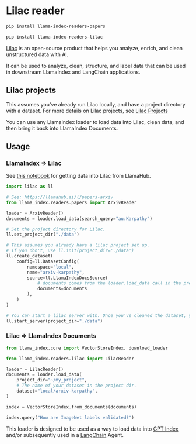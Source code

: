 # Lilac reader

```bash
pip install llama-index-readers-papers

pip install llama-index-readers-lilac
```

[Lilac](https://lilacml.com/) is an open-source product that helps you analyze, enrich, and clean unstructured data with AI.

It can be used to analyze, clean, structure, and label data that can be used in downstream LlamaIndex and LangChain applications.

## Lilac projects

This assumes you've already run Lilac locally, and have a project directory with a dataset. For more details on Lilac projects, see [Lilac Projects](https://lilacml.com/projects/projects.html)

You can use any LlamaIndex loader to load data into Lilac, clean data, and then bring it back into LlamaIndex Documents.

## Usage

### LlamaIndex => Lilac

See [this notebook](https://github.com/lilacai/lilac/blob/main/notebooks/LlamaIndexLoader.ipynb) for getting data into Lilac from LlamaHub.

```python
import lilac as ll

# See: https://llamahub.ai/l/papers-arxiv
from llama_index.readers.papers import ArxivReader

loader = ArxivReader()
documents = loader.load_data(search_query="au:Karpathy")

# Set the project directory for Lilac.
ll.set_project_dir("./data")

# This assumes you already have a lilac project set up.
# If you don't, use ll.init(project_dir='./data')
ll.create_dataset(
    config=ll.DatasetConfig(
        namespace="local",
        name="arxiv-karpathy",
        source=ll.LlamaIndexDocsSource(
            # documents comes from the loader.load_data call in the previous cell.
            documents=documents
        ),
    )
)

# You can start a lilac server with. Once you've cleaned the dataset, you can come back into GPTIndex.
ll.start_server(project_dir="./data")
```

### Lilac => LlamaIndex Documents

```python
from llama_index.core import VectorStoreIndex, download_loader

from llama_index.readers.lilac import LilacReader

loader = LilacReader()
documents = loader.load_data(
    project_dir="~/my_project",
    # The name of your dataset in the project dir.
    dataset="local/arxiv-karpathy",
)

index = VectorStoreIndex.from_documents(documents)

index.query("How are ImageNet labels validated?")
```

This loader is designed to be used as a way to load data into [GPT Index](https://github.com/run-llama/llama_index/tree/main/llama_index) and/or subsequently used in a [LangChain](https://github.com/hwchase17/langchain) Agent.
